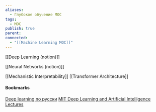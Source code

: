 ```yaml
---
aliases:
  - Глубокое обучение МОС
tags:
  - MOC
publish: true
parent: 
connected:
  - "[[Machine Learning MOC]]"
---
```


[[Deep Learning (notion)]]

[[Neural Networks (notion)]]


[[Mechanistic Interpretability]]
[[Transformer Architecture]]







#### Bookmarks
[Deep learning по русски](https://dlcourse.ai)
[MIT Deep Learning and Artificial Intelligence Lectures](https://deeplearning.mit.edu)


